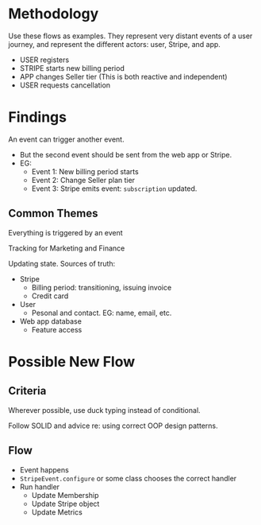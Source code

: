 # Methodology

Use these flows as examples. They represent very distant events of a user journey, and represent the different actors: user, Stripe, and app.
* USER registers
* STRIPE starts new billing period
* APP changes Seller tier (This is both reactive and independent)
* USER requests cancellation

# Findings

An event can trigger another event.
* But the second event should be sent from the web app or Stripe.
* EG:
  * Event 1: New billing period starts
  * Event 2: Change Seller plan tier
  * Event 3: Stripe emits event: `subscription` updated.

## Common Themes

Everything is triggered by an event

Tracking for Marketing and Finance

Updating state. Sources of truth:
* Stripe
  * Billing period: transitioning, issuing invoice
  * Credit card
* User
  * Pesonal and contact. EG: name, email, etc.
* Web app database
  * Feature access

# Possible New Flow

## Criteria

Wherever possible, use duck typing instead of conditional.

Follow SOLID and advice re: using correct OOP design patterns.

## Flow

* Event happens
* `StripeEvent.configure` or some class chooses the correct handler
* Run handler
  * Update Membership
  * Update Stripe object
  * Update Metrics